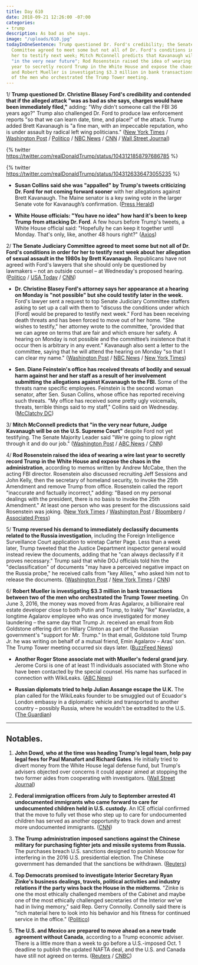 ```yaml
---
title: Day 610
date: 2018-09-21 12:26:00 -07:00
categories:
- trump
description: As bad as she says.
image: "/uploads/610.jpg"
todayInOneSentence: Trump questioned Dr. Ford's credibility; the Senate Judiciary
  Committee agreed to meet some but not all of Dr. Ford's conditions in order for
  her to testify next week; Mitch McConnell predicts that Kavanaugh will be confirmed
  "in the very near future"; Rod Rosenstein raised the idea of wearing a wire last
  year to secretly record Trump in the White House and expose the chaos in the administration;
  and Robert Mueller is investigating $3.3 million in bank transactions between two
  of the men who orchestrated the Trump Tower meeting.
---
```


1/ **Trump questioned Dr. Christine Blasey Ford's credibility and contended that if the alleged attack "was as bad as she says, charges would have been immediately filed,"** adding: "Why didn't someone call the FBI 36 years ago?" Trump also challenged Dr. Ford to produce law enforcement reports "so that we can learn date, time, and place!" of the attack. Trump added Brett Kavanaugh is "a fine man, with an impeccable reputation, who is under assault by radical left wing politicians." ([New York Times](https://www.nytimes.com/2018/09/21/us/politics/trump-kavanaugh-blasey-attack.html) / [Washington Post](https://www.washingtonpost.com/politics/trump-questions-credibility-of-kavanaugh-accuser-lashes-out-at-democrats/2018/09/21/dd557fc6-bd84-11e8-b7d2-0773aa1e33da_story.html) / [Politico](https://www.politico.com/story/2018/09/20/trump-kavanaugh-allegations-fbi-833599) / [NBC News](https://www.nbcnews.com/politics/donald-trump/trump-if-alleged-kavanaugh-attack-bad-ford-claims-charges-would-n911821) / [CNN](https://www.cnn.com/2018/09/21/politics/donald-trump-brett-kavanaugh-accuser-tweets/index.html) / [Wall Street Journal](https://www.wsj.com/articles/trump-questions-kavanaugh-accusers-account-as-senators-continue-negotiations-1537537419))

{% twitter https://twitter.com/realDonaldTrump/status/1043121858797686785 %}

{% twitter https://twitter.com/realDonaldTrump/status/1043126336473055235 %}

* **Susan Collins said she was "appalled" by Trump's tweets criticizing Dr. Ford for not coming forward sooner** with her allegations against Brett Kavanaugh. The Maine senator is a key swing vote in the larger Senate vote for Kavanaugh’s confirmation. ([Press Herald](https://www.pressherald.com/2018/09/21/collins-appalled-by-trumps-tweet-criticizing-kavanaugh-accuser/))

* **White House officials: "You have no idea" how hard it's been to keep Trump from attacking Dr. Ford**. A few hours before Trump's tweets, a White House official said: "Hopefully he can keep it together until Monday. That's only, like, another 48 hours right?" ([Axios](https://www.axios.com/trump-brett-kavanaugh-accuser-christine-blasey-ford-d94ab8e3-1416-4d92-97c9-a78cdad99482.html))

2/ **The Senate Judiciary Committee agreed to meet some but not all of Dr. Ford's conditions in order for her to testify next week about her allegation of sexual assault in the 1980s by Brett Kavanaugh**. Republicans have not agreed with Ford's lawyers that she should only be questioned by lawmakers – not an outside counsel – at Wednesday's proposed hearing. ([Politico](https://www.politico.com/story/2018/09/21/trump-kavanaugh-christine-blasey-ford-charges-834664) / [USA Today](https://www.usatoday.com/story/news/politics/2018/09/21/gop-gives-counteroffer-ford-testifying-against-kavanaugh/1381399002/) / [CNN](https://www.cnn.com/2018/09/21/politics/kavanaugh-ford-senate-judiciary-hearing/index.html))

* **Dr. Christine Blasey Ford's attorney says her appearance at a hearing on Monday is "not possible" but she could testify later in the week.** Ford's lawyer sent a request to top Senate Judiciary Committee staffers asking to set up a call with them to "discuss the conditions under which \[Ford\] would be prepared to testify next week." Ford has been receiving death threats and has been forced to move out of her home. "She wishes to testify," her attorney wrote to the committee, "provided that we can agree on terms that are fair and which ensure her safety. A hearing on Monday is not possible and the committee’s insistence that it occur then is arbitrary in any event." Kavanaugh also sent a letter to the committee, saying that he will attend the hearing on Monday "so that I can clear my name." ([Washington Post](https://www.washingtonpost.com/politics/gop-vows-to-move-ahead-with-kavanaugh-vote-if-his-accuser-doesnt-testify-monday/2018/09/20/a7132ee8-bcf5-11e8-8792-78719177250f_story.html?utm_term=.58198673053d) / [NBC News](https://www.nbcnews.com/politics/congress/kavanaugh-preps-senate-testimony-assault-allegations-n911441) / [New York Times](https://www.nytimes.com/2018/09/20/us/politics/brett-kavanaugh-christine-blasey.html))

* **Sen. Diane Feinstein's office has received threats of bodily and sexual harm against her and her staff as a result of her involvement submitting the allegations against Kavanaugh to the FBI.** Some of the threats name specific employees. Feinstein is the second woman senator, after Sen. Susan Collins, whose office has reported receiving such threats. "My office has received some pretty ugly voicemails, threats, terrible things said to my staff," Collins said on Wednesday. ([McClatchy DC](https://www.mcclatchydc.com/news/politics-government/article218738630.html))

3/ **Mitch McConnell predicts that "in the very near future, Judge Kavanaugh will be on the U.S. Supreme Court"** despite Ford not yet testifying. The Senate Majority Leader said "We're going to plow right through it and do our job." ([Washington Post](https://www.washingtonpost.com/politics/2018/09/21/kavanaugh-will-be-us-supreme-court-mcconnell-just-erased-any-doubt-about-republicans-intentions-hear-ford-out/) / [ABC News](https://abcnews.go.com/Politics/accuser-testifies-mcconnell-predicts-kavanaugh-confirmed/story?id=57988460) / [CNN](https://www.cnn.com/2018/09/21/politics/mitch-mcconnell-brett-kavanaugh/index.html))

4/ **Rod Rosenstein raised the idea of wearing a wire last year to secretly record Trump in the White House and expose the chaos in the administration**, according to memos written by Andrew McCabe, then the acting FBI director. Rosenstein also discussed recruiting Jeff Sessions and John Kelly, then the secretary of homeland security, to invoke the 25th Amendment and remove Trump from office. Rosenstein called the report "inaccurate and factually incorrect," adding: "Based on my personal dealings with the president, there is no basis to invoke the 25th Amendment." At least one person who was present for the discussions said Rosenstein was joking. ([New York Times](https://www.nytimes.com/2018/09/21/us/politics/rod-rosenstein-wear-wire-25th-amendment.html) / [Washington Post](https://www.washingtonpost.com/world/national-security/mccabe-memos-say-rosenstein-considered-secretly-recording-trump/2018/09/21/f4aa9a62-bdca-11e8-8792-78719177250f_story.html) / [Bloomberg](https://www.bloomberg.com/news/articles/2018-09-21/rosenstein-is-said-to-have-suggested-he-d-record-trump-secretly) / [Associated Press](https://apnews.com/e84a4acdb4264111804148de5a91661c/Rosenstein-denies-that-he-proposed-secretly-taping-Trump))

5/ **Trump reversed his demand to immediately declassify documents related to the Russia investigation**, including the Foreign Intelligence Surveillance Court application to wiretap Carter Page. Less than a week later, Trump tweeted that the Justice Department inspector general would instead review the documents, adding that he "can always declassify if it proves necessary." Trump said that while DOJ officials told him the "declassification" of documents "may have a perceived negative impact on the Russia probe," he received calls from "key Allies," who asked him not to release the documents. ([Washington Post](https://www.washingtonpost.com/world/national-security/trump-walks-back-his-plan-to-declassify-russia-probe-documents/2018/09/21/79d95f94-bdac-11e8-8792-78719177250f_story.html) / [New York Times](https://www.nytimes.com/2018/09/21/us/politics/trump-classification-russian-documents.html) / [CNN](https://www.cnn.com/2018/09/21/politics/donald-trump-fisa-declassification-walk-back/index.html))

6/ **Robert Mueller is investigating $3.3 million in bank transactions between two of the men who orchestrated the Trump Tower meeting**. On June 3, 2016, the money was moved from Aras Agalarov, a billionaire real estate developer close to both Putin and Trump, to Irakly "Ike" Kaveladze, a longtime Agalarov employee who was once investigated for money laundering – the same day that Trump Jr. received an email from Rob Goldstone offering dirt on Hillary Clinton as part of the Russian government's "support for Mr. Trump." In that email, Goldstone told Trump Jr.  he was writing on behalf of a mutual friend, Emin Agalarov – Aras' son. The Trump Tower meeting occurred six days later. ([BuzzFeed News](https://www.buzzfeednews.com/article/anthonycormier/mueller-investigation-money-trump-tower-meeting))

* **Another Roger Stone associate met with Mueller's federal grand jury**. Jerome Corsi is one of at least 11 individuals associated with Stone who have been contacted by the special counsel. His name has surfaced in connection with WikiLeaks. ([ABC News](https://abcnews.go.com/Politics/roger-stone-associate-meets-mueller-grand-jury/story?id=57995847))

* **Russian diplomats tried to help Julian Assange escape the U.K.** The plan called for the WikiLeaks founder to be smuggled out of Ecuador's London embassy in a diplomatic vehicle and transported to another country – possibly Russia, where he wouldn't be extradited to the U.S. ([The Guardian](https://www.theguardian.com/world/2018/sep/21/julian-assange-russia-ecuador-embassy-london-secret-escape-plan))

---

## Notables.

1. **John Dowd, who at the time was heading Trump's legal team, help pay legal fees for Paul Manafort and Richard Gates**. He initially tried to divert money from the White House legal defense fund, but Trump's advisers objected over concerns it could appear aimed at stopping the two former aides from cooperating with investigators. ([Wall Street Journal](https://www.wsj.com/articles/ex-trump-lawyer-tried-to-help-pay-legal-fees-for-manafort-gates-1537546304))

2. **Federal immigration officers from July to September arrested 41 undocumented immigrants who came forward to care for undocumented children held in U.S. custody.** An ICE official confirmed that the move to fully vet those who step up to care for undocumented children has served as another opportunity to track down and arrest more undocumented immigrants. ([CNN](https://www.cnn.com/2018/09/20/politics/ice-arrested-immigrants-sponsor-children/index.html))

3. **The Trump administration imposed sanctions against the Chinese military for purchasing fighter jets and missile systems from Russia.** The purchases breach U.S. sanctions designed to punish Moscow for interfering in the 2016 U.S. presidential election. The Chinese government has demanded that the sanctions be withdrawn. ([Reuters](https://www.reuters.com/article/us-usa-russia-sanctions/u-s-sanctions-china-for-buying-russian-fighter-jets-missiles-idUSKCN1M02TP))

4. **Top Democrats promised to investigate Interior Secretary Ryan Zinke's business dealings, travels, political activities and industry relations if the party wins back the House in the midterms**. "Zinke is one the most ethically challenged members of the Cabinet and maybe one of the most ethically challenged secretaries of the Interior we've had in living memory," said Rep. Gerry Connolly. Connolly said there is "rich material here to look into his behavior and his fitness for continued service in the office." ([Politico](https://www.politico.com/story/2018/09/21/democrats-investigate-ryan-zinke-791742))

5. **The U.S. and Mexico are prepared to move ahead on a new trade agreement without Canada**, according to a Trump economic adviser. There is a little more than a week to go before a U.S.-imposed Oct. 1 deadline to publish the updated NAFTA deal, and the U.S. and Canada have still not agreed on terms. ([Reuters](https://www.reuters.com/article/us-trade-nafta/adviser-says-us-close-to-mexico-only-nafta-deal-canada-unmoved-idUSKCN1M11SH) / [CNBC](https://www.cnbc.com/2018/09/21/hassett-us-getting-very-very-close-to-trade-deal-without-canada.html))
